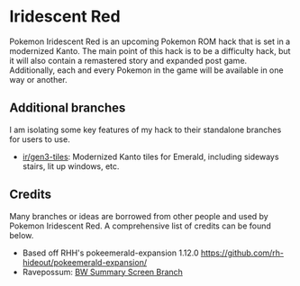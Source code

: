 # Iridescent Red
Pokemon Iridescent Red is an upcoming Pokemon ROM hack that is set in a modernized Kanto. The main point of this hack is to be a difficulty hack, but it will also contain a remastered story and expanded post game. Additionally, each and every Pokemon in the game will be available in one way or another.

## Additional branches
I am isolating some key features of my hack to their standalone branches for users to use.
- [ir/gen3-tiles](https://github.com/Greenphx9/pokeemerald-expansion/tree/ir/gen3-tiles): Modernized Kanto tiles for Emerald, including sideways stairs, lit up windows, etc.

## Credits
Many branches or ideas are borrowed from other people and used by Pokemon Iridescent Red. A comprehensive list of credits can be found below.
- Based off RHH's pokeemerald-expansion 1.12.0 https://github.com/rh-hideout/pokeemerald-expansion/
- Ravepossum: [BW Summary Screen Branch](https://github.com/ravepossum/pokeemerald-expansion/tree/bw_summary_screen_expansion)
